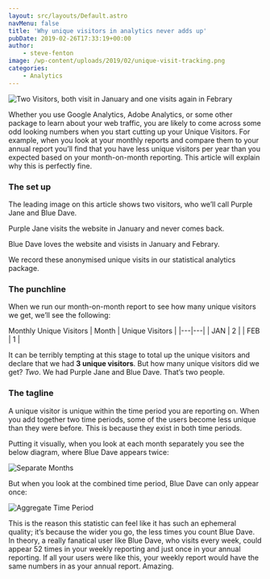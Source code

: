 ```yaml
---
layout: src/layouts/Default.astro
navMenu: false
title: 'Why unique visitors in analytics never adds up'
pubDate: 2019-02-26T17:33:19+00:00
author:
    - steve-fenton
image: /wp-content/uploads/2019/02/unique-visit-tracking.png
categories:
    - Analytics
---
```


![Two Visitors, both visit in January and one visits again in Febrary](https://www.stevefenton.co.uk/wp-content/uploads/2019/02/unique-visit-tracking.png)

Whether you use Google Analytics, Adobe Analytics, or some other package to learn about your web traffic, you are likely to come across some odd looking numbers when you start cutting up your Unique Visitors. For example, when you look at your monthly reports and compare them to your annual report you’ll find that you have less unique visitors per year than you expected based on your month-on-month reporting. This article will explain why this is perfectly fine.

### The set up

The leading image on this article shows two visitors, who we’ll call Purple Jane and Blue Dave.

Purple Jane visits the website in January and never comes back.

Blue Dave loves the website and visists in January and Febrary.

We record these anonymised unique visits in our statistical analytics package.

### The punchline

When we run our month-on-month report to see how many unique visitors we get, we’ll see the following:

Monthly Unique Visitors
| Month | Unique Visitors |
|---|---|
| JAN | 2 |
| FEB | 1 |

It can be terribly tempting at this stage to total up the unique visitors and declare that we had **3 unique visitors**. But how many unique visitors did we get? *Two*. We had Purple Jane and Blue Dave. That’s two people.

### The tagline

A unique visitor is unique within the time period you are reporting on. When you add together two time periods, some of the users become less unique than they were before. This is because they exist in both time periods.

Putting it visually, when you look at each month separately you see the below diagram, where Blue Dave appears twice:

![Separate Months](https://www.stevefenton.co.uk/wp-content/uploads/2019/02/separate-time-unique-visit-tracking.png)

But when you look at the combined time period, Blue Dave can only appear once:

![Aggregate Time Period](https://www.stevefenton.co.uk/wp-content/uploads/2019/02/aggregate-time-unique-visit-tracking.png)

This is the reason this statistic can feel like it has such an ephemeral quality; it’s because the wider you go, the less times you count Blue Dave. In theory, a really fanatical user like Blue Dave, who visits every week, could appear 52 times in your weekly reporting and just once in your annual reporting. If all your users were like this, your weekly report would have the same numbers in as your annual report. Amazing.